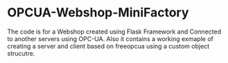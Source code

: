 # OPCUA-Webshop-MiniFactory
The code is for a Webshop created using Flask Framework and Connected to another servers using OPC-UA.
Also it contains a working exmaple of creating a server and client based on freeopcua using a custom object strucutre.

